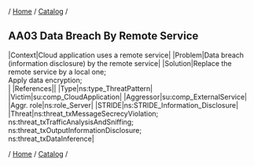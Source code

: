 / [Home](/acctp/) / [Catalog](/acctp/catalog/) /

## AA03 Data Breach By Remote Service

|Context|Cloud application uses a remote service|
|Problem|Data breach (information disclosure) by the remote service|
|Solution|Replace the remote service by a local one;<br /> Apply data encryption;<br />|
|References||
|Type|ns:type_ThreatPattern|
|Victim|su:comp_CloudApplication|
|Aggressor|su:comp_ExternalService|
|Aggr. role|ns:role_Server|
|STRIDE|ns:STRIDE_Information_Disclosure|
|Threat|ns:threat_txMessageSecrecyViolation;<br /> ns:threat_txTrafficAnalysisAndSniffing;<br /> ns:threat_txOutputInformationDisclosure;<br /> ns:threat_txDataInference|

/ [Home](/acctp/) / [Catalog](/acctp/catalog/) /
